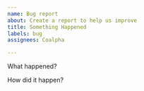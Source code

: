 ```yaml
---
name: Bug report
about: Create a report to help us improve
title: Something Happened
labels: bug
assignees: Coalpha

---
```


What happened?

How did it happen?
